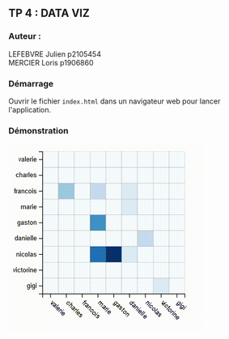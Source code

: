 ## TP 4 : DATA VIZ
### Auteur :   
LEFEBVRE Julien p2105454  
MERCIER Loris p1906860

### Démarrage
Ouvrir le fichier `index.html` dans un navigateur web pour lancer l'application.

### Démonstration
![Démonstration](./Demo.gif)

